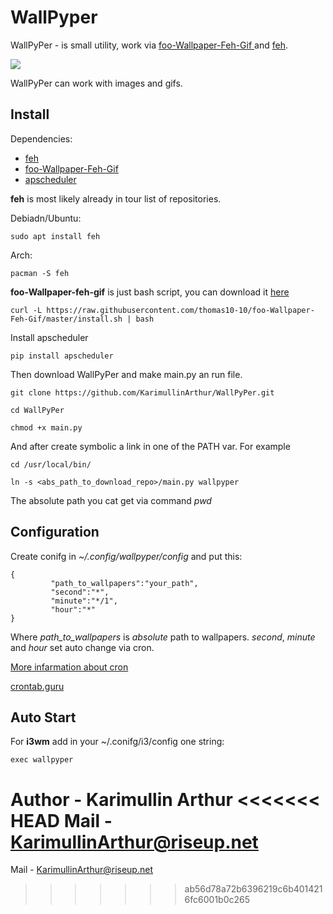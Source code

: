 # WallPyper

WallPyPer - is small utility, work via 
[foo-Wallpaper-Feh-Gif ](https://github.com/thomas10-10/foo-Wallpaper-Feh-Gif) and [feh](https://github.com/derf/feh).

<img src="./docs/media/demo.gif"  />

WallPyPer can work with images and gifs.

## Install

Dependencies:

* [feh](https://github.com/derf/feh)                                
* [foo-Wallpaper-Feh-Gif ](https://github.com/thomas10-10/foo-Wallpaper-Feh-Gif)  
* [apscheduler](https://github.com/agronholm/apscheduler)

**feh** is most likely already in tour list of repositories.

Debiadn/Ubuntu:
```
sudo apt install feh
```
Arch:
```
pacman -S feh
```



**foo-Wallpaper-feh-gif** is just bash script, you can download it [here](https://github.com/thomas10-10/foo-Wallpaper-Feh-Gif/blob/master/back4.sh)
```
curl -L https://raw.githubusercontent.com/thomas10-10/foo-Wallpaper-Feh-Gif/master/install.sh | bash 
```



Install apscheduler
```
pip install apscheduler
```



Then download WallPyPer and make main.py an run file.
```
git clone https://github.com/KarimullinArthur/WallPyPer.git

cd WallPyPer

chmod +x main.py
```

And after create symbolic a link in one of the PATH var.
For example
```
cd /usr/local/bin/

ln -s <abs_path_to_download_repo>/main.py wallpyper
```

The absolute path you cat get via command *pwd*

## Configuration

Create conifg in *~/.config/wallpyper/config*
and put this:
```
{
         "path_to_wallpapers":"your_path",
         "second":"*",
         "minute":"*/1",
         "hour":"*"
}
``` 

Where *path_to_wallpapers* is *absolute* path to wallpapers.
*second*, *minute* and *hour* set auto change via cron.


[More infarmation about cron](https://en.wikipedia.org/wiki/Cron)

[crontab.guru](https://crontab.guru)

## Auto Start

For **i3wm** add in your ~/.conifg/i3/config one string:
```
exec wallpyper
```

Author - Karimullin Arthur
<<<<<<< HEAD
		 Mail - KarimullinArthur@riseup.net
=======

Mail - KarimullinArthur@riseup.net
>>>>>>> ab56d78a72b6396219c6b4014216fc6001b0c265
